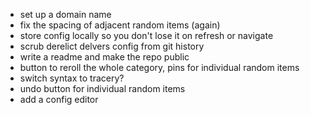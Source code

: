 - set up a domain name
- fix the spacing of adjacent random items (again)
- store config locally so you don't lose it on refresh or navigate
- scrub derelict delvers config from git history
- write a readme and make the repo public
- button to reroll the whole category, pins for individual random items
- switch syntax to tracery?
- undo button for individual random items
- add a config editor
